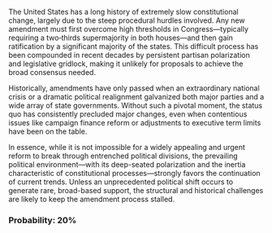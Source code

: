 The United States has a long history of extremely slow constitutional change, largely due to the steep procedural hurdles involved. Any new amendment must first overcome high thresholds in Congress—typically requiring a two‐thirds supermajority in both houses—and then gain ratification by a significant majority of the states. This difficult process has been compounded in recent decades by persistent partisan polarization and legislative gridlock, making it unlikely for proposals to achieve the broad consensus needed.

Historically, amendments have only passed when an extraordinary national crisis or a dramatic political realignment galvanized both major parties and a wide array of state governments. Without such a pivotal moment, the status quo has consistently precluded major changes, even when contentious issues like campaign finance reform or adjustments to executive term limits have been on the table.

In essence, while it is not impossible for a widely appealing and urgent reform to break through entrenched political divisions, the prevailing political environment—with its deep-seated polarization and the inertia characteristic of constitutional processes—strongly favors the continuation of current trends. Unless an unprecedented political shift occurs to generate rare, broad-based support, the structural and historical challenges are likely to keep the amendment process stalled.

### Probability: 20%